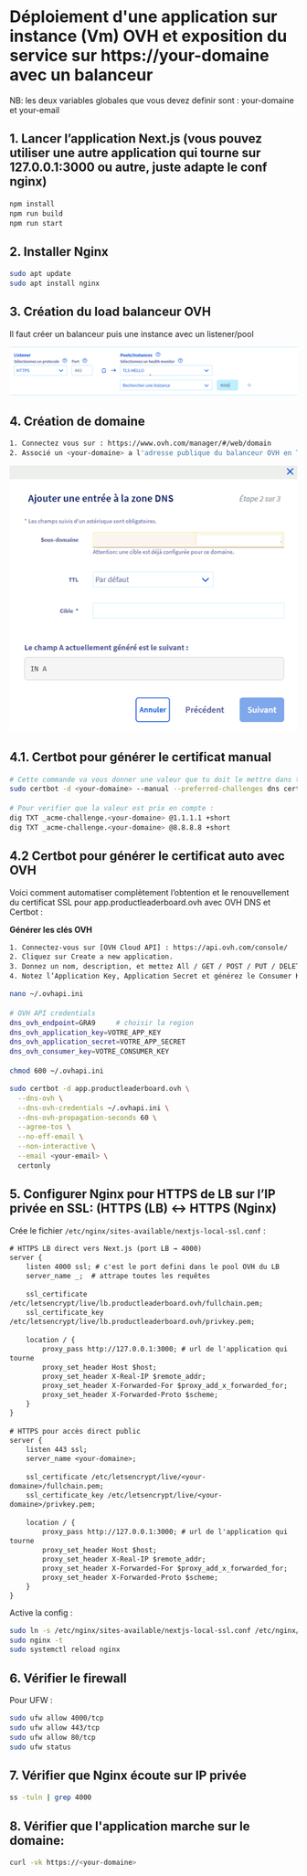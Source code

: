 # Déploiement d'une application sur instance (Vm) OVH et exposition du service sur https://your-domaine avec un balanceur

NB: les deux variables globales que vous devez definir sont : your-domaine et your-email

## 1. Lancer l’application Next.js (vous pouvez utiliser une autre application qui tourne sur 127.0.0.1:3000 ou autre, juste adapte le conf nginx)

```bash
npm install
npm run build
npm run start
```

## 2. Installer Nginx

```bash
sudo apt update
sudo apt install nginx
```

## 3. Création du load balanceur OVH

Il faut créer un balanceur puis une instance avec un listener/pool

![alt text](image.png)


## 4. Création de domaine

```bash
1. Connectez vous sur : https://www.ovh.com/manager/#/web/domain
2. Associé un <your-domaine> a l'adresse publique du balanceur OVH en Type A :
```
![alt text](image-1.png)

## 4.1. Certbot pour générer le certificat manual

```bash
# Cette commande va vous donner une valeur que tu doit le mettre dans ton _acme-challenge.app.productleaderboard.ovh. en type TXT (attends un peut le dns puis continuer pour génerer les certificats)
sudo certbot -d <your-domaine> --manual --preferred-challenges dns certonly

# Pour verifier que la valeur est prix en compte :
dig TXT _acme-challenge.<your-domaine> @1.1.1.1 +short
dig TXT _acme-challenge.<your-domaine> @8.8.8.8 +short

```

## 4.2 Certbot pour générer le certificat auto avec OVH

Voici comment automatiser complètement l’obtention et le renouvellement du certificat SSL pour app.productleaderboard.ovh avec OVH DNS et Certbot :

**Générer les clés OVH**
```bash
1. Connectez-vous sur [OVH Cloud API] : https://api.ovh.com/console/
2. Cliquez sur Create a new application.
3. Donnez un nom, description, et mettez All / GET / POST / PUT / DELETE / Domain/DNS/ selon vos besoins.
4. Notez l’Application Key, Application Secret et générez le Consumer Key.
```

```bash
nano ~/.ovhapi.ini

# OVH API credentials
dns_ovh_endpoint=GRA9     # choisir la region
dns_ovh_application_key=VOTRE_APP_KEY
dns_ovh_application_secret=VOTRE_APP_SECRET
dns_ovh_consumer_key=VOTRE_CONSUMER_KEY

chmod 600 ~/.ovhapi.ini
```

```bash
sudo certbot -d app.productleaderboard.ovh \
  --dns-ovh \
  --dns-ovh-credentials ~/.ovhapi.ini \
  --dns-ovh-propagation-seconds 60 \
  --agree-tos \
  --no-eff-email \
  --non-interactive \
  --email <your-email> \
  certonly
```


## 5. Configurer Nginx pour HTTPS de LB sur l’IP privée  en SSL: (HTTPS (LB) <-> HTTPS (Nginx)

Crée le fichier `/etc/nginx/sites-available/nextjs-local-ssl.conf` :
```nginx
# HTTPS LB direct vers Next.js (port LB → 4000)
server {
    listen 4000 ssl; # c'est le port defini dans le pool OVH du LB
    server_name _;  # attrape toutes les requêtes

    ssl_certificate /etc/letsencrypt/live/lb.productleaderboard.ovh/fullchain.pem;
    ssl_certificate_key /etc/letsencrypt/live/lb.productleaderboard.ovh/privkey.pem;

    location / {
        proxy_pass http://127.0.0.1:3000; # url de l'application qui tourne
        proxy_set_header Host $host;
        proxy_set_header X-Real-IP $remote_addr;
        proxy_set_header X-Forwarded-For $proxy_add_x_forwarded_for;
        proxy_set_header X-Forwarded-Proto $scheme;
    }
}

# HTTPS pour accès direct public
server {
    listen 443 ssl;
    server_name <your-domaine>;

    ssl_certificate /etc/letsencrypt/live/<your-domaine>/fullchain.pem;
    ssl_certificate_key /etc/letsencrypt/live/<your-domaine>/privkey.pem;

    location / {
        proxy_pass http://127.0.0.1:3000; # url de l'application qui tourne
        proxy_set_header Host $host;
        proxy_set_header X-Real-IP $remote_addr;
        proxy_set_header X-Forwarded-For $proxy_add_x_forwarded_for;
        proxy_set_header X-Forwarded-Proto $scheme;
    }
}

```

Active la config :
```bash
sudo ln -s /etc/nginx/sites-available/nextjs-local-ssl.conf /etc/nginx/sites-enabled/
sudo nginx -t
sudo systemctl reload nginx
```

## 6. Vérifier le firewall

Pour UFW :
```bash
sudo ufw allow 4000/tcp
sudo ufw allow 443/tcp
sudo ufw allow 80/tcp
sudo ufw status
```

## 7. Vérifier que Nginx écoute sur IP privée
```bash
ss -tuln | grep 4000
```

## 8. Vérifier que l'application marche sur le domaine:
```bash
curl -vk https://<your-domaine>
```
